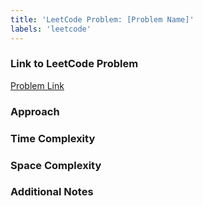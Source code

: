 ```yaml
---
title: 'LeetCode Problem: [Problem Name]'
labels: 'leetcode'
---
```


### Link to LeetCode Problem
<!-- Replace '[Problem Link]' with the link to the LeetCode problem -->
[Problem Link](https://leetcode.com/problems/[problem-name]/)

### Approach
<!-- Describe your approach to solving the problem -->

### Time Complexity
<!-- Explain the time complexity of your solution -->

### Space Complexity
<!-- Explain the space complexity of your solutions -->

### Additional Notes
<!-- Add any other notes or references you used while solving this problem -->

